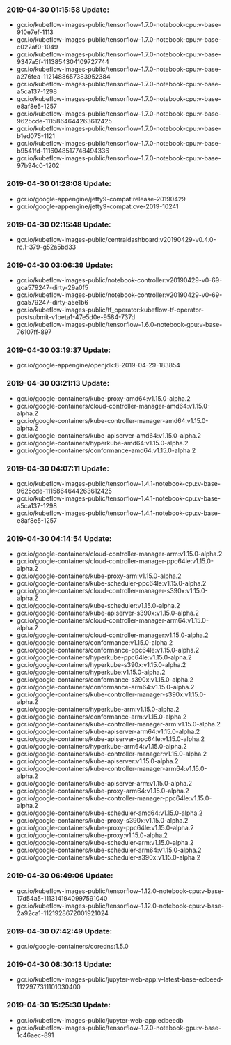 ### 2019-04-30 01:15:58 Update:

- gcr.io/kubeflow-images-public/tensorflow-1.7.0-notebook-cpu:v-base-910e7ef-1113
- gcr.io/kubeflow-images-public/tensorflow-1.7.0-notebook-cpu:v-base-c022af0-1049
- gcr.io/kubeflow-images-public/tensorflow-1.7.0-notebook-cpu:v-base-9347a5f-1113854304109727744
- gcr.io/kubeflow-images-public/tensorflow-1.7.0-notebook-cpu:v-base-a276fea-1121488657383952384
- gcr.io/kubeflow-images-public/tensorflow-1.7.0-notebook-cpu:v-base-a5ca137-1298
- gcr.io/kubeflow-images-public/tensorflow-1.7.0-notebook-cpu:v-base-e8af8e5-1257
- gcr.io/kubeflow-images-public/tensorflow-1.7.0-notebook-cpu:v-base-9625cde-1115864644263612425
- gcr.io/kubeflow-images-public/tensorflow-1.7.0-notebook-cpu:v-base-b1ed075-1121
- gcr.io/kubeflow-images-public/tensorflow-1.7.0-notebook-cpu:v-base-b9541fd-1116048517748494336
- gcr.io/kubeflow-images-public/tensorflow-1.7.0-notebook-cpu:v-base-97b94c0-1202
### 2019-04-30 01:28:08 Update:

- gcr.io/google-appengine/jetty9-compat:release-20190429
- gcr.io/google-appengine/jetty9-compat:cve-2019-10241
### 2019-04-30 02:15:48 Update:

- gcr.io/kubeflow-images-public/centraldashboard:v20190429-v0.4.0-rc.1-379-g52a5bd33
### 2019-04-30 03:06:39 Update:

- gcr.io/kubeflow-images-public/notebook-controller:v20190429-v0-69-gca579247-dirty-29a0f5
- gcr.io/kubeflow-images-public/notebook-controller:v20190429-v0-69-gca579247-dirty-a5e1b6
- gcr.io/kubeflow-images-public/tf_operator:kubeflow-tf-operator-postsubmit-v1beta1-47e5d0e-9584-737d
- gcr.io/kubeflow-images-public/tensorflow-1.6.0-notebook-gpu:v-base-76107ff-897
### 2019-04-30 03:19:37 Update:

- gcr.io/google-appengine/openjdk:8-2019-04-29-183854
### 2019-04-30 03:21:13 Update:

- gcr.io/google-containers/kube-proxy-amd64:v1.15.0-alpha.2
- gcr.io/google-containers/cloud-controller-manager-amd64:v1.15.0-alpha.2
- gcr.io/google-containers/kube-controller-manager-amd64:v1.15.0-alpha.2
- gcr.io/google-containers/kube-apiserver-amd64:v1.15.0-alpha.2
- gcr.io/google-containers/hyperkube-amd64:v1.15.0-alpha.2
- gcr.io/google-containers/conformance-amd64:v1.15.0-alpha.2
### 2019-04-30 04:07:11 Update:

- gcr.io/kubeflow-images-public/tensorflow-1.4.1-notebook-cpu:v-base-9625cde-1115864644263612425
- gcr.io/kubeflow-images-public/tensorflow-1.4.1-notebook-cpu:v-base-a5ca137-1298
- gcr.io/kubeflow-images-public/tensorflow-1.4.1-notebook-cpu:v-base-e8af8e5-1257
### 2019-04-30 04:14:54 Update:

- gcr.io/google-containers/cloud-controller-manager-arm:v1.15.0-alpha.2
- gcr.io/google-containers/cloud-controller-manager-ppc64le:v1.15.0-alpha.2
- gcr.io/google-containers/kube-proxy-arm:v1.15.0-alpha.2
- gcr.io/google-containers/kube-scheduler-ppc64le:v1.15.0-alpha.2
- gcr.io/google-containers/cloud-controller-manager-s390x:v1.15.0-alpha.2
- gcr.io/google-containers/kube-scheduler:v1.15.0-alpha.2
- gcr.io/google-containers/kube-apiserver-s390x:v1.15.0-alpha.2
- gcr.io/google-containers/cloud-controller-manager-arm64:v1.15.0-alpha.2
- gcr.io/google-containers/cloud-controller-manager:v1.15.0-alpha.2
- gcr.io/google-containers/conformance:v1.15.0-alpha.2
- gcr.io/google-containers/conformance-ppc64le:v1.15.0-alpha.2
- gcr.io/google-containers/hyperkube-ppc64le:v1.15.0-alpha.2
- gcr.io/google-containers/hyperkube-s390x:v1.15.0-alpha.2
- gcr.io/google-containers/hyperkube:v1.15.0-alpha.2
- gcr.io/google-containers/conformance-s390x:v1.15.0-alpha.2
- gcr.io/google-containers/conformance-arm64:v1.15.0-alpha.2
- gcr.io/google-containers/kube-controller-manager-s390x:v1.15.0-alpha.2
- gcr.io/google-containers/hyperkube-arm:v1.15.0-alpha.2
- gcr.io/google-containers/conformance-arm:v1.15.0-alpha.2
- gcr.io/google-containers/kube-controller-manager-arm:v1.15.0-alpha.2
- gcr.io/google-containers/kube-apiserver-arm64:v1.15.0-alpha.2
- gcr.io/google-containers/kube-apiserver-ppc64le:v1.15.0-alpha.2
- gcr.io/google-containers/hyperkube-arm64:v1.15.0-alpha.2
- gcr.io/google-containers/kube-controller-manager:v1.15.0-alpha.2
- gcr.io/google-containers/kube-apiserver:v1.15.0-alpha.2
- gcr.io/google-containers/kube-controller-manager-arm64:v1.15.0-alpha.2
- gcr.io/google-containers/kube-apiserver-arm:v1.15.0-alpha.2
- gcr.io/google-containers/kube-proxy-arm64:v1.15.0-alpha.2
- gcr.io/google-containers/kube-controller-manager-ppc64le:v1.15.0-alpha.2
- gcr.io/google-containers/kube-scheduler-amd64:v1.15.0-alpha.2
- gcr.io/google-containers/kube-proxy-s390x:v1.15.0-alpha.2
- gcr.io/google-containers/kube-proxy-ppc64le:v1.15.0-alpha.2
- gcr.io/google-containers/kube-proxy:v1.15.0-alpha.2
- gcr.io/google-containers/kube-scheduler-arm:v1.15.0-alpha.2
- gcr.io/google-containers/kube-scheduler-arm64:v1.15.0-alpha.2
- gcr.io/google-containers/kube-scheduler-s390x:v1.15.0-alpha.2
### 2019-04-30 06:49:06 Update:

- gcr.io/kubeflow-images-public/tensorflow-1.12.0-notebook-cpu:v-base-17d54a5-1113141940997591040
- gcr.io/kubeflow-images-public/tensorflow-1.12.0-notebook-cpu:v-base-2a92ca1-1121928672001921024
### 2019-04-30 07:42:49 Update:

- gcr.io/google-containers/coredns:1.5.0
### 2019-04-30 08:30:13 Update:

- gcr.io/kubeflow-images-public/jupyter-web-app:v-latest-base-edbeed-1122977311101030400
### 2019-04-30 15:25:30 Update:

- gcr.io/kubeflow-images-public/jupyter-web-app:edbeedb
- gcr.io/kubeflow-images-public/tensorflow-1.7.0-notebook-gpu:v-base-1c46aec-891
